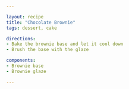 ```yaml
---

layout: recipe
title: "Chocolate Brownie"
tags: dessert, cake

directions:
- Bake the brownie base and let it cool down
- Brush the base with the glaze

components:
- Brownie base
- Brownie glaze

---
```

